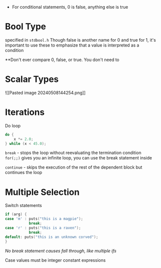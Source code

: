 - For conditional statements, 0 is false, anything else is true
# Bool Type
specified in `stdbool.h`
Though false is another name for 0 and true for 1, it's important to use these to emphasize that a value is interpreted as a condition

**Don't ever compare 0, false, or true. You don't need to

# Scalar Types
![[Pasted image 20240508144254.png]]

# Iterations
Do loop
```C
do {
	x *= 2.0;
} while (x < 45.0);
```

`break` - stops the loop without reevaluating the termination condition
`for(;;)` gives you an infinite loop, you can use the break statement inside

`continue` - skips the execution of the rest of the dependent block but continues the loop

# Multiple Selection
Switch statements
```C
if (arg) {
case 'm' : puts("this is a magpie");
           break;
case 'r' : puts("this is a raven");
	       break;
default: puts("this is an unknown corved");
}
```
*No break statement causes fall through, like multiple ifs*

Case values must be integer constant expressions





